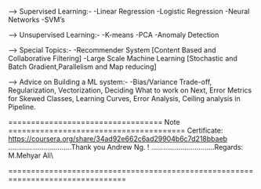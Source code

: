 --> Supervised Learning:-
-Linear Regression
-Logistic Regression
-Neural Networks
-SVM’s

--> Unsupervised Learning:-
-K-means
-PCA
-Anomaly Detection

--> Special Topics:-
-Recommender System [Content Based and Collaborative Filtering]
-Large Scale Machine Learning [Stochastic and Batch Gradient,Parallelism and Map reducing]

--> Advice on Building a ML system:-
-Bias/Variance Trade-off, Regularization, Vectorization, Deciding What to work on Next,
 Error Metrics for Skewed Classes, Learning Curves, Error Analysis, Ceiling analysis in Pipeline.


================================== Note =======================================
Certificate: https://coursera.org/share/34ad92e662c6ad29904b6c7d218bbaeb
................................Thank you Andrew Ng. !
................................Regards: M.Mehyar Ali\

================================================================================
